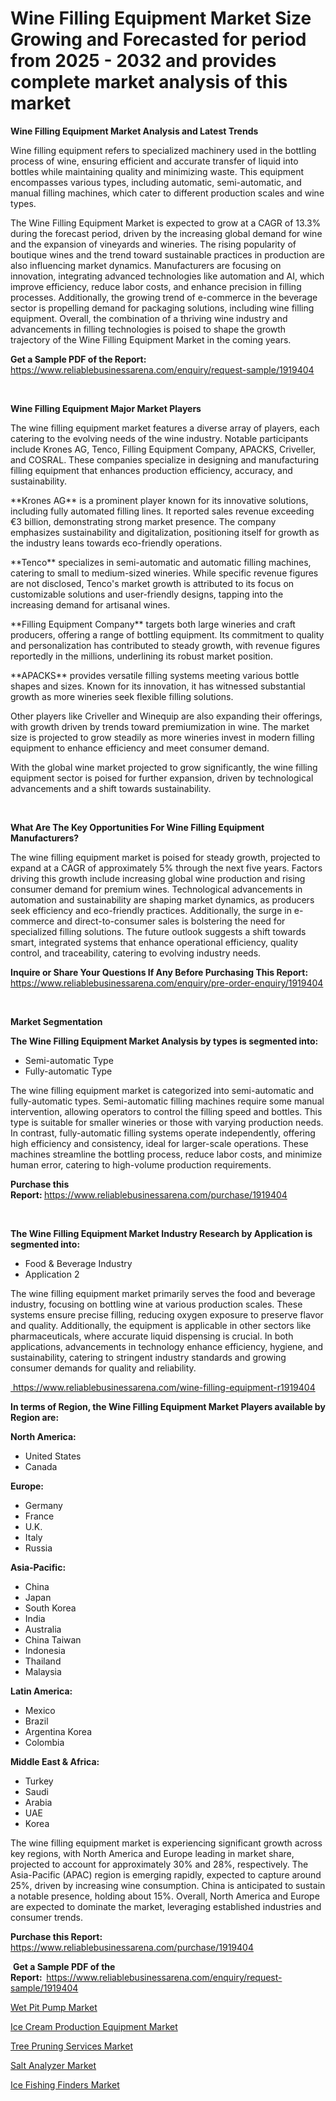 <p><h1>Wine Filling Equipment Market Size Growing and Forecasted for period from 2025 - 2032 and provides complete market analysis of this market</h1></p><p><strong>Wine Filling Equipment Market Analysis and Latest Trends</strong></p>
<p><p>Wine filling equipment refers to specialized machinery used in the bottling process of wine, ensuring efficient and accurate transfer of liquid into bottles while maintaining quality and minimizing waste. This equipment encompasses various types, including automatic, semi-automatic, and manual filling machines, which cater to different production scales and wine types. </p><p>The Wine Filling Equipment Market is expected to grow at a CAGR of 13.3% during the forecast period, driven by the increasing global demand for wine and the expansion of vineyards and wineries. The rising popularity of boutique wines and the trend toward sustainable practices in production are also influencing market dynamics. Manufacturers are focusing on innovation, integrating advanced technologies like automation and AI, which improve efficiency, reduce labor costs, and enhance precision in filling processes. Additionally, the growing trend of e-commerce in the beverage sector is propelling demand for packaging solutions, including wine filling equipment. Overall, the combination of a thriving wine industry and advancements in filling technologies is poised to shape the growth trajectory of the Wine Filling Equipment Market in the coming years.</p></p>
<p><strong>Get a Sample PDF of the Report:&nbsp;</strong> <a href="https://www.reliablebusinessarena.com/enquiry/request-sample/1919404?utm_campaign=2189&utm_medium=2&utm_source=Github&utm_content=ia&utm_term=10042025&utm_id=wine-filling-equipment">https://www.reliablebusinessarena.com/enquiry/request-sample/1919404</a></p>
<p>&nbsp;</p>
<p><strong>Wine Filling Equipment Major Market Players</strong></p>
<p><p>The wine filling equipment market features a diverse array of players, each catering to the evolving needs of the wine industry. Notable participants include Krones AG, Tenco, Filling Equipment Company, APACKS, Criveller, and COSRAL. These companies specialize in designing and manufacturing filling equipment that enhances production efficiency, accuracy, and sustainability.</p><p>**Krones AG** is a prominent player known for its innovative solutions, including fully automated filling lines. It reported sales revenue exceeding €3 billion, demonstrating strong market presence. The company emphasizes sustainability and digitalization, positioning itself for growth as the industry leans towards eco-friendly operations.</p><p>**Tenco** specializes in semi-automatic and automatic filling machines, catering to small to medium-sized wineries. While specific revenue figures are not disclosed, Tenco's market growth is attributed to its focus on customizable solutions and user-friendly designs, tapping into the increasing demand for artisanal wines.</p><p>**Filling Equipment Company** targets both large wineries and craft producers, offering a range of bottling equipment. Its commitment to quality and personalization has contributed to steady growth, with revenue figures reportedly in the millions, underlining its robust market position.</p><p>**APACKS** provides versatile filling systems meeting various bottle shapes and sizes. Known for its innovation, it has witnessed substantial growth as more wineries seek flexible filling solutions.</p><p>Other players like Criveller and Winequip are also expanding their offerings, with growth driven by trends toward premiumization in wine. The market size is projected to grow steadily as more wineries invest in modern filling equipment to enhance efficiency and meet consumer demand.</p><p>With the global wine market projected to grow significantly, the wine filling equipment sector is poised for further expansion, driven by technological advancements and a shift towards sustainability.</p></p>
<p>&nbsp;</p>
<p><strong>What Are The Key Opportunities For Wine Filling Equipment Manufacturers?</strong></p>
<p><p>The wine filling equipment market is poised for steady growth, projected to expand at a CAGR of approximately 5% through the next five years. Factors driving this growth include increasing global wine production and rising consumer demand for premium wines. Technological advancements in automation and sustainability are shaping market dynamics, as producers seek efficiency and eco-friendly practices. Additionally, the surge in e-commerce and direct-to-consumer sales is bolstering the need for specialized filling solutions. The future outlook suggests a shift towards smart, integrated systems that enhance operational efficiency, quality control, and traceability, catering to evolving industry needs.</p></p>
<p><strong>Inquire or Share Your Questions If Any Before Purchasing This Report:</strong> <a href="https://www.reliablebusinessarena.com/enquiry/pre-order-enquiry/1919404?utm_campaign=2189&utm_medium=2&utm_source=Github&utm_content=ia&utm_term=10042025&utm_id=wine-filling-equipment">https://www.reliablebusinessarena.com/enquiry/pre-order-enquiry/1919404</a></p>
<p>&nbsp;</p>
<p><strong>Market Segmentation</strong></p>
<p><strong>The Wine Filling Equipment Market Analysis by types is segmented into:</strong></p>
<p><ul><li>Semi-automatic Type</li><li>Fully-automatic Type</li></ul></p>
<p><p>The wine filling equipment market is categorized into semi-automatic and fully-automatic types. Semi-automatic filling machines require some manual intervention, allowing operators to control the filling speed and bottles. This type is suitable for smaller wineries or those with varying production needs. In contrast, fully-automatic filling systems operate independently, offering high efficiency and consistency, ideal for larger-scale operations. These machines streamline the bottling process, reduce labor costs, and minimize human error, catering to high-volume production requirements.</p></p>
<p><strong>Purchase this Report:&nbsp;</strong><a href="https://www.reliablebusinessarena.com/purchase/1919404?utm_campaign=2189&utm_medium=2&utm_source=Github&utm_content=ia&utm_term=10042025&utm_id=wine-filling-equipment">https://www.reliablebusinessarena.com/purchase/1919404</a></p>
<p>&nbsp;</p>
<p><strong>The Wine Filling Equipment Market Industry Research by Application is segmented into:</strong></p>
<p><ul><li>Food & Beverage Industry</li><li>Application 2</li></ul></p>
<p><p>The wine filling equipment market primarily serves the food and beverage industry, focusing on bottling wine at various production scales. These systems ensure precise filling, reducing oxygen exposure to preserve flavor and quality. Additionally, the equipment is applicable in other sectors like pharmaceuticals, where accurate liquid dispensing is crucial. In both applications, advancements in technology enhance efficiency, hygiene, and sustainability, catering to stringent industry standards and growing consumer demands for quality and reliability.</p></p>
<p><a href="https://www.reliablebusinessarena.com/wine-filling-equipment-r1919404?utm_campaign=2189&utm_medium=2&utm_source=Github&utm_content=ia&utm_term=10042025&utm_id=wine-filling-equipment">&nbsp;https://www.reliablebusinessarena.com/wine-filling-equipment-r1919404</a></p>
<p><strong>In terms of Region, the Wine Filling Equipment Market Players available by Region are:</strong></p>
<p>
    <p> <strong> North America: </strong>
        <ul>
            <li>United States</li>
            <li>Canada</li>
        </ul>
        </p> 
    <p> <strong> Europe: </strong>
        <ul>
            <li>Germany</li>
            <li>France</li>
            <li>U.K.</li>
            <li>Italy</li>
            <li>Russia</li>
        </ul>
        </p> 
    <p> <strong> Asia-Pacific: </strong>
        <ul>
            <li>China</li>
            <li>Japan</li>
            <li>South Korea</li>
            <li>India</li>
            <li>Australia</li>
            <li>China Taiwan</li>
            <li>Indonesia</li>
            <li>Thailand</li>
            <li>Malaysia</li>
        </ul>
        </p> 
    <p> <strong> Latin America: </strong>
        <ul>
            <li>Mexico</li>
            <li>Brazil</li>
            <li>Argentina Korea</li>
            <li>Colombia</li>
        </ul>
        </p> 
    <p> <strong> Middle East & Africa: </strong>
        <ul>
            <li>Turkey</li>
            <li>Saudi</li>
            <li>Arabia</li>
            <li>UAE</li>
            <li>Korea</li>
        </ul>
    </p>
    </p>
<p><p>The wine filling equipment market is experiencing significant growth across key regions, with North America and Europe leading in market share, projected to account for approximately 30% and 28%, respectively. The Asia-Pacific (APAC) region is emerging rapidly, expected to capture around 25%, driven by increasing wine consumption. China is anticipated to sustain a notable presence, holding about 15%. Overall, North America and Europe are expected to dominate the market, leveraging established industries and consumer trends.</p></p>
<p><strong>Purchase this Report: </strong><a href="https://www.reliablebusinessarena.com/purchase/1919404?utm_campaign=2189&utm_medium=2&utm_source=Github&utm_content=ia&utm_term=10042025&utm_id=wine-filling-equipment">https://www.reliablebusinessarena.com/purchase/1919404</a></p>
<p>&nbsp;<strong>Get a Sample PDF of the Report:&nbsp;&nbsp;</strong><a href="https://www.reliablebusinessarena.com/enquiry/request-sample/1919404?utm_campaign=2189&utm_medium=2&utm_source=Github&utm_content=ia&utm_term=10042025&utm_id=wine-filling-equipment">https://www.reliablebusinessarena.com/enquiry/request-sample/1919404</a></p>
<p><strong></strong></p>
<p><p><a href="https://github.com/motanafraxer/Market-Research-Report-List-1/blob/main/wet-pit-pump-market.md?utm_campaign=2189&utm_medium=2&utm_source=Github&utm_content=ia&utm_term=10042025&utm_id=wine-filling-equipment">Wet Pit Pump Market</a></p><p><a href="https://github.com/bramsklizas/Market-Research-Report-List-1/blob/main/ice-cream-production-equipment-market.md?utm_campaign=2189&utm_medium=2&utm_source=Github&utm_content=ia&utm_term=10042025&utm_id=wine-filling-equipment">Ice Cream Production Equipment Market</a></p><p><a href="https://github.com/efialiurca/Market-Research-Report-List-1/blob/main/tree-pruning-services-market.md?utm_campaign=2189&utm_medium=2&utm_source=Github&utm_content=ia&utm_term=10042025&utm_id=wine-filling-equipment">Tree Pruning Services Market</a></p><p><a href="https://github.com/noppbebawy/Market-Research-Report-List-1/blob/main/salt-analyzer-market.md?utm_campaign=2189&utm_medium=2&utm_source=Github&utm_content=ia&utm_term=10042025&utm_id=wine-filling-equipment">Salt Analyzer Market</a></p><p><a href="https://github.com/stohllaackdw/Market-Research-Report-List-1/blob/main/ice-fishing-finders-market.md?utm_campaign=2189&utm_medium=2&utm_source=Github&utm_content=ia&utm_term=10042025&utm_id=wine-filling-equipment">Ice Fishing Finders Market</a></p></p>